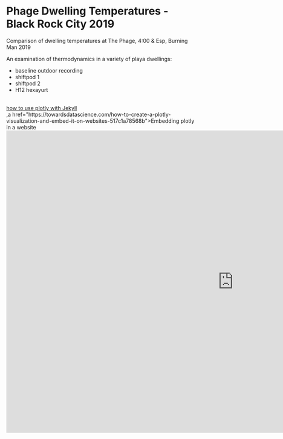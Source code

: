 <h1>Phage Dwelling Temperatures - Black Rock City 2019</h1>

Comparison of dwelling temperatures at The Phage, 4:00 &amp; Esp, Burning Man 2019

An examination of thermodynamics in a variety of playa dwellings:
<ul>
<li>baseline outdoor recording</li>
<li>shiftpod 1</li>
<li>shiftpod 2</li>
<li>H12 hexayurt</li>
</ul>

<br>
<a href="http://ryankuhn.net/blog/How-To-Use-Plotly-With-Jekyll">how to use plotly with Jekyll</a>
<br>
,a href="https://towardsdatascience.com/how-to-create-a-plotly-visualization-and-embed-it-on-websites-517c1a78568b">Embedding plotly in a website</a>
<br>

<iframe width="1200" height="800" style="border:none;" frameborder="0" scrolling="no" src="https://github.com/mpesavento/phage_temperature_2019/blob/master/figures/phage_temperature_F_2019.html?raw=true"></iframe>
